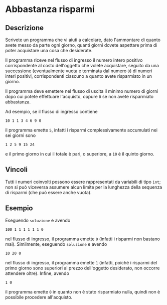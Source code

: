 Abbastanza risparmi
===================

Descrizione
-----------

Scrivete un programma che vi aiuti a calcolare, dato l'ammontare di quanto avete
messo da parte ogni giorno, quanti giorni dovete aspettare prima di poter
acquistare una cosa che desiderate.

Il programma riceve nel flusso di ingresso il numero intero positivo
corrispondente al costo dell'oggetto che volete acquistare, seguito da una
successione (eventualmente vuota e terminata dal numero `0`) di numeri interi
positivi, corrispondenti ciascuno a quanto avete risparmiato in un giorno.

Il programma deve emettere nel flusso di uscita il minimo numero di giorni dopo
cui potete effettuare l'acquisto, oppure `0` se non avete risparmiato
abbastanza.

Ad esempio, se il flusso di ingresso contiene

    10 1 1 3 4 6 9 0

il programma emette `5`, infatti i risparmi complessivamente accumulati nei sei
giorni sono

    1 2 5 9 15 24

e il primo giorno in cui il totale è pari, o superiore, a `10` è il quinto giorno.


Vincoli
-------

Tutti i numeri coinvolti possono essere rappresentati da variabili di tipo
`int`; non si può viceversa assumere alcun limite per la lunghezza della
sequenza di risparmi (che può essere anche vuota).


Esempio
-------

Eseguendo `soluzione` e avendo

    100 1 1 1 1 1 1 0

nel flusso di ingresso, il programma emette `0` (infatti i risparmi non bastano
mai). Similmente, eseguendo `soluzione` e avendo

    10 20 0

nel flusso di ingresso, il programma emette `1` (infatti, poiché i risparmi del
primo giorno sono superiori al prezzo dell'oggetto desiderato, non occorre
attendere oltre). Infine, avendo

    1 0

il programma emette `0` in quanto non è stato risparmiato nulla, quindi non è
possibile procedere all'acquisto.
